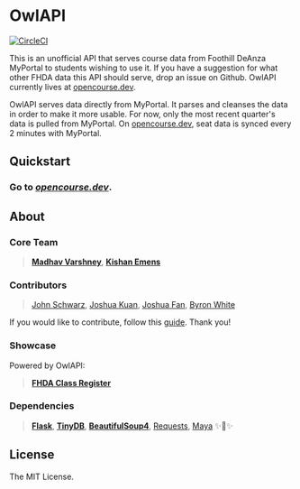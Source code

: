 # OwlAPI
[![CircleCI](https://circleci.com/gh/circleci/circleci-docs.svg?style=shield)](https://circleci.com/gh/OpenCourseAPI/OwlAPI)


This is an unofficial API that serves course data from Foothill DeAnza MyPortal to students wishing to use it. If you have a suggestion for what other FHDA data this API should serve, drop an issue on Github. OwlAPI currently lives at [opencourse.dev](https://opencourse.dev).

OwlAPI serves data directly from MyPortal. It parses and cleanses the data in order to make it more usable. For now, only the most recent quarter's data is pulled from MyPortal. On [opencourse.dev](https://opencourse.dev), seat data is synced every 2 minutes with MyPortal.

## Quickstart

### Go to *[opencourse.dev](https://opencourse.dev)*.


## About

### Core Team
> [**Madhav Varshney**](https://github.com/madhavarshney), [**Kishan Emens**](https://github.com/phi-line)

### Contributors
> [John Schwarz](https://github.com/TryExceptElse), [Joshua Kuan](https://github.com/cwjoshuak), [Joshua Fan](https://github.com/joshuaptfan), [Byron White](https://github.com/BoomSyrup)

If you would like to contribute, follow this [guide](https://github.com/OpenCourseAPI/OwlAPI/blob/master/CONTRIBUTING.md). Thank you!

### Showcase

Powered by OwlAPI:
> [**FHDA Class Register**](https://github.com/cwjoshuak/FHDA-Class-Register)

### Dependencies
> [**Flask**](https://github.com/pallets/flask), [**TinyDB**](https://github.com/msiemens/tinydb), [**BeautifulSoup4**](https://www.crummy.com/software/BeautifulSoup/), [Requests](https://github.com/requests/requests), [Maya](https://github.com/kennethreitz/maya) ✨🍰✨


## License

The MIT License.
